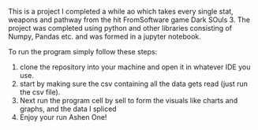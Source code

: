 This is a project I completed a while ao which takes every single stat, weapons and pathway from the hit FromSoftware game Dark SOuls 3. The project was completed using python and other libraries consisting of Numpy, Pandas etc. and was formed in a jupyter notebook.

To run the program simply follow these steps:

1. clone the repository into your machine and open it in whatever IDE you use.
2. start by making sure the csv containing all the data gets read (just run the csv file).
3. Next run the program cell by sell to form the visuals like charts and graphs, and the data I spliced
4. Enjoy your run Ashen One!

